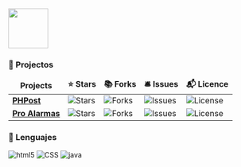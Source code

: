 # <img src="https://cdn-icons-png.flaticon.com/512/4483/4483599.png" width="80"/>
### 💼 Projectos

<table>
  <thead align="center">
    <tr border: none;>
      <td><b>Projects</b></td>
      <td><b>⭐ Stars</b></td>
      <td><b>📚 Forks</b></td>
      <td><b>🛎 Issues</b></td>
      <td><b>📬 Licence</b></td>
    </tr>
  </thead>
  <tbody>
    <tr>
		  <td>
        <a href="https://github.com/PHPostReboot/PHPost">
          <b>PHPost</b>
        </a>
      </td>
      <td><img alt="Stars" src="https://img.shields.io/github/stars/PHPostReboot/PHPost?style=flat-square&labelColor=343b41"/></td>
      <td><img alt="Forks" src="https://img.shields.io/github/forks/PHPostReboot/PHPost?style=flat-square&labelColor=343b41"/></td>
      <td><img alt="Issues" src="https://img.shields.io/github/issues/PHPostReboot/PHPost?style=flat-square&labelColor=343b41"/></td>
      <td><img alt="License" src="https://img.shields.io/github/license/PHPostReboot/PHPost?style=flat-square&labelColor=343b41"/></td>
    </tr>
    <tr>
	    <td><a href="https://github.com/Mari0x/Pro-alarmas">
		     <b>Pro Alarmas</b></a></td>
      <td><img alt="Stars" src="https://img.shields.io/github/stars/Mari0x/Pro-alarmas?style=flat-square&labelColor=343b41"/></td>
      <td><img alt="Forks" src="https://img.shields.io/github/forks/Mari0x/Pro-alarmas?style=flat-square&labelColor=343b41"/></td>
      <td><img alt="Issues" src="https://img.shields.io/github/issues/Mari0x/Pro-alarmas?style=flat-square&labelColor=343b41"/></td>
      <td><img alt="License" src="https://img.shields.io/github/license/Mari0x/Pro-alarmas?style=flat-square&labelColor=343b41"/></td>
    </tr>
    
	  
  </tbody>
</table>

### 💊 Lenguajes

<p>
   <img alt="html5" src="https://img.shields.io/badge/-HTML5-E34F26?style=flat-square&logo=html5&logoColor=white" />
     <img alt="CSS" src="https://img.shields.io/badge/-CSS-blue??style=flat-square&logo=css3&logoColor=white" />
       <img alt="java" src="https://img.shields.io/badge/-Javascript-yellow?style=flat-square&logo=java&logoColor=white" /> 
</p>
